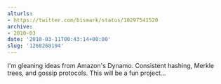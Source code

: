 ```yaml
---
alturls:
- https://twitter.com/bismark/status/10297541520
archive:
- 2010-03
date: '2010-03-11T00:43:14+00:00'
slug: '1268268194'
---
```


I'm gleaning ideas from Amazon's Dynamo.  Consistent hashing, Merkle trees, and gossip protocols.  This will be a fun project...

